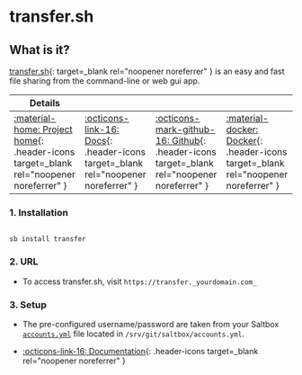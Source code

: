 # transfer.sh

## What is it?

[transfer.sh](https://transfer.sh/){: target=_blank rel="noopener noreferrer" } is an easy and fast file sharing from the command-line or web gui app.

| Details     |             |             |             |
|-------------|-------------|-------------|-------------|
| [:material-home: Project home](https://transfer.sh/){: .header-icons target=_blank rel="noopener noreferrer" } | [:octicons-link-16: Docs](https://github.com/dutchcoders/transfer.sh){: .header-icons target=_blank rel="noopener noreferrer" } | [:octicons-mark-github-16: Github](https://www.github.com/dutchcoders/transfer.sh){: .header-icons target=_blank rel="noopener noreferrer" } | [:material-docker: Docker](https://hub.docker.com/r/dutchcoders/transfer.sh){: .header-icons target=_blank rel="noopener noreferrer" }|

### 1. Installation

``` shell

sb install transfer

```

### 2. URL

- To access transfer.sh, visit `https://transfer._yourdomain.com_`

### 3. Setup

- The pre-configured username/password are taken from your Saltbox [`accounts.yml`](../../../saltbox/install/install/#configuration) file located in `/srv/git/saltbox/accounts.yml`.

- [:octicons-link-16: Documentation](https://github.com/dutchcoders/transfer.sh){: .header-icons target=_blank rel="noopener noreferrer" }
